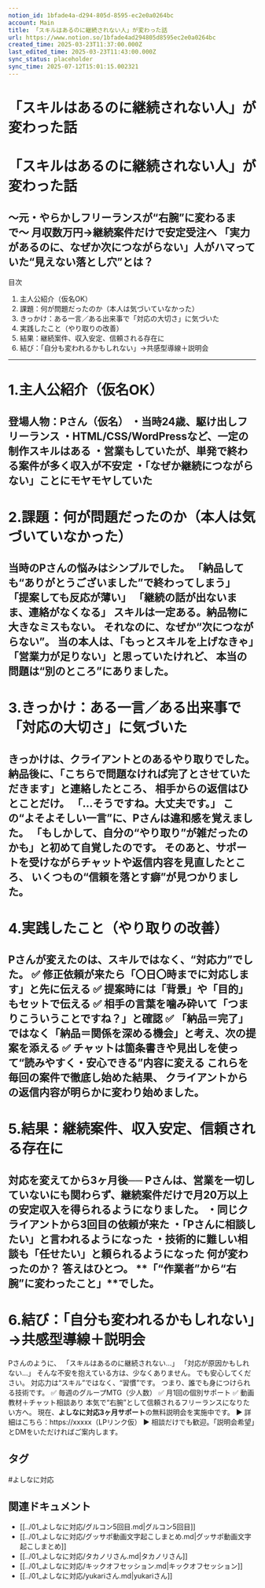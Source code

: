 ```yaml
---
notion_id: 1bfade4a-d294-805d-8595-ec2e0a0264bc
account: Main
title: 「スキルはあるのに継続されない人」が変わった話
url: https://www.notion.so/1bfade4ad294805d8595ec2e0a0264bc
created_time: 2025-03-23T11:37:00.000Z
last_edited_time: 2025-03-23T11:43:00.000Z
sync_status: placeholder
sync_time: 2025-07-12T15:01:15.002321
---
```

# 「スキルはあるのに継続されない人」が変わった話

# 「スキルはあるのに継続されない人」が変わった話
〜元・やらかしフリーランスが“右腕”に変わるまで〜
月収数万円→継続案件だけで安定受注へ
「実力があるのに、なぜか次につながらない」人がハマっていた“見えない落とし穴”とは？
---
目次
1. 主人公紹介（仮名OK）
1. 課題：何が問題だったのか（本人は気づいていなかった）
1. きっかけ：ある一言／ある出来事で「対応の大切さ」に気づいた
1. 実践したこと（やり取りの改善）
1. 結果：継続案件、収入安定、信頼される存在に
1. 結び：「自分も変われるかもしれない」→共感型導線＋説明会
---
# 1.主人公紹介（仮名OK）
登場人物：Pさん（仮名）
・当時24歳、駆け出しフリーランス
・HTML/CSS/WordPressなど、一定の制作スキルはある
・営業もしていたが、単発で終わる案件が多く収入が不安定
・「なぜか継続につながらない」ことにモヤモヤしていた
---
# 2.課題：何が問題だったのか（本人は気づいていなかった）
当時のPさんの悩みはシンプルでした。
「納品しても“ありがとうございました”で終わってしまう」
「提案しても反応が薄い」
「継続の話が出ないまま、連絡がなくなる」
スキルは一定ある。納品物に大きなミスもない。
それなのに、なぜか“次につながらない”。
当の本人は、「もっとスキルを上げなきゃ」「営業力が足りない」と思っていたけれど、
本当の問題は“別のところ”にありました。
---
# 3.きっかけ：ある一言／ある出来事で「対応の大切さ」に気づいた
きっかけは、クライアントとのあるやり取りでした。
納品後に、「こちらで問題なければ完了とさせていただきます」と連絡したところ、
相手からの返信はひとことだけ。
「…そうですね。大丈夫です。」
この“よそよそしい一言”に、Pさんは違和感を覚えました。
「もしかして、自分の“やり取り”が雑だったのかも」と初めて自覚したのです。
そのあと、サポートを受けながらチャットや返信内容を見直したところ、
いくつもの“信頼を落とす癖”が見つかりました。
---
# 4.実践したこと（やり取りの改善）
Pさんが変えたのは、スキルではなく、“対応力”でした。
✅ 修正依頼が来たら「〇日〇時までに対応します」と先に伝える
✅ 提案時には「背景」や「目的」もセットで伝える
✅ 相手の言葉を噛み砕いて「つまりこういうことですね？」と確認
✅ 「納品＝完了」ではなく「納品＝関係を深める機会」と考え、次の提案を添える
✅ チャットは箇条書きや見出しを使って“読みやすく・安心できる”内容に変える
これらを毎回の案件で徹底し始めた結果、
クライアントからの返信内容が明らかに変わり始めました。
---
# 5.結果：継続案件、収入安定、信頼される存在に
対応を変えてから3ヶ月後──
Pさんは、**営業を一切していないにも関わらず、継続案件だけで月20万以上の安定収入**を得られるようになりました。
・同じクライアントから3回目の依頼が来た
・「Pさんに相談したい」と言われるようになった
・技術的に難しい相談も「任せたい」と頼られるようになった
何が変わったのか？
答えはひとつ。
**「“作業者”から“右腕”に変わったこと」**でした。
---
# 6.結び：「自分も変われるかもしれない」→共感型導線＋説明会
Pさんのように、
「スキルはあるのに継続されない…」
「対応が原因かもしれない…」
そんな不安を抱えている方は、少なくありません。
でも安心してください。
対応力は“スキル”ではなく、“習慣”です。
つまり、誰でも身につけられる技術です。
✅ 毎週のグループMTG（少人数）
✅ 月1回の個別サポート
✅ 動画教材＋チャット相談あり
本気で“右腕”として信頼されるフリーランスになりたい方へ。
現在、**よしなに対応3ヶ月サポート**の無料説明会を実施中です。
▶︎ 詳細はこちら：https://xxxxx（LPリンク仮）
▶︎ 相談だけでも歓迎。「説明会希望」とDMをいただければご案内します。

## タグ

#よしなに対応 

## 関連ドキュメント

- [[../01_よしなに対応/グルコン5回目.md|グルコン5回目]]
- [[../01_よしなに対応/グッサポ動画文字起こしまとめ.md|グッサポ動画文字起こしまとめ]]
- [[../01_よしなに対応/タカノリさん.md|タカノリさん]]
- [[../01_よしなに対応/キックオフセッション.md|キックオフセッション]]
- [[../01_よしなに対応/yukariさん.md|yukariさん]]
